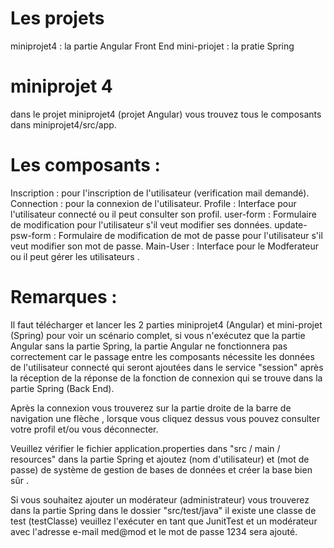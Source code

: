 # Les projets
 
 miniprojet4 : la partie Angular Front End
 mini-priojet : la pratie Spring
 

# miniprojet 4
  dans le projet miniprojet4 (projet Angular) vous trouvez tous le composants dans miniprojet4/src/app.
   
# Les composants :
  Inscription : pour l'inscription de l'utilisateur (verification mail demandé).  
  Connection : pour la connexion de l'utilisateur.
  Profile : Interface pour l'utilisateur connecté ou il peut consulter son profil.
  user-form : Formulaire de modification pour l'utilisateur s'il veut modifier ses données.
  update-psw-form : Formulaire de modification de mot de passe pour l'utilisateur s'il veut modifier son mot de passe.
  Main-User : Interface pour le Modferateur ou il peut gérer les utilisateurs  .

# Remarques :

  Il faut télécharger et lancer les 2 parties miniprojet4 (Angular) et mini-projet (Spring) pour voir un scénario complet,
  si vous n'exécutez que la partie Angular sans la partie Spring, la partie Angular ne fonctionnera pas correctement car le passage entre les composants nécessite les données de l'utilisateur connecté qui seront ajoutées dans le service "session" après la réception de la réponse de la fonction de connexion qui se trouve dans la partie Spring (Back End).

  Après la connexion vous trouverez sur la partie droite de la barre de navigation une flèche , lorsque vous cliquez dessus vous pouvez consulter votre profil et/ou vous déconnecter.

  Veuillez vérifier le fichier application.properties dans "src / main / resources" dans la partie Spring et ajoutez (nom d'utilisateur) et (mot de passe) de système de gestion de bases de données et créer la base bien sûr . 

  Si vous souhaitez ajouter un modérateur (administrateur) vous trouverez dans la partie Spring dans le dossier "src/test/java" il existe une classe de test (testClasse) veuillez l'exécuter en tant que JunitTest et un modérateur avec l'adresse e-mail med@mod et le mot de passe 1234 sera ajouté.
